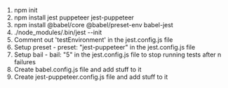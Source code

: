 1. npm init
2. npm install jest puppeteer jest-puppeteer
3. npm install @babel/core @babel/preset-env babel-jest
4. ./node_modules/.bin/jest --init
5. Comment out 'testEnvironment' in the jest.config.js file
6. Setup preset -   preset: "jest-puppeteer" in the jest.config.js file
7. Setup bail -   bail: "5" in the jest.config.js file to stop running tests after n failures 
8. Create babel.config.js file and add stuff to it
9. Create jest-puppeteer.config.js file and add stuff to it
